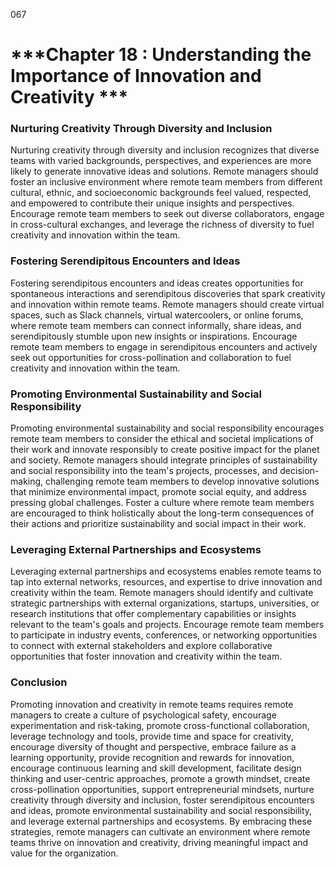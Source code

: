 067

# ***Chapter 18 : Understanding the Importance of Innovation and Creativity ***

### **Nurturing Creativity Through Diversity and Inclusion**

Nurturing creativity through diversity and inclusion recognizes that diverse teams with varied backgrounds, perspectives, and experiences are more likely to generate innovative ideas and solutions. Remote managers should foster an inclusive environment where remote team members from different cultural, ethnic, and socioeconomic backgrounds feel valued, respected, and empowered to contribute their unique insights and perspectives. Encourage remote team members to seek out diverse collaborators, engage in cross-cultural exchanges, and leverage the richness of diversity to fuel creativity and innovation within the team.

### **Fostering Serendipitous Encounters and Ideas**

Fostering serendipitous encounters and ideas creates opportunities for spontaneous interactions and serendipitous discoveries that spark creativity and innovation within remote teams. Remote managers should create virtual spaces, such as Slack channels, virtual watercoolers, or online forums, where remote team members can connect informally, share ideas, and serendipitously stumble upon new insights or inspirations. Encourage remote team members to engage in serendipitous encounters and actively seek out opportunities for cross-pollination and collaboration to fuel creativity and innovation within the team.

### **Promoting Environmental Sustainability and Social Responsibility**

Promoting environmental sustainability and social responsibility encourages remote team members to consider the ethical and societal implications of their work and innovate responsibly to create positive impact for the planet and society. Remote managers should integrate principles of sustainability and social responsibility into the team's projects, processes, and decision-making, challenging remote team members to develop innovative solutions that minimize environmental impact, promote social equity, and address pressing global challenges. Foster a culture where remote team members are encouraged to think holistically about the long-term consequences of their actions and prioritize sustainability and social impact in their work.

### **Leveraging External Partnerships and Ecosystems**

Leveraging external partnerships and ecosystems enables remote teams to tap into external networks, resources, and expertise to drive innovation and creativity within the team. Remote managers should identify and cultivate strategic partnerships with external organizations, startups, universities, or research institutions that offer complementary capabilities or insights relevant to the team's goals and projects. Encourage remote team members to participate in industry events, conferences, or networking opportunities to connect with external stakeholders and explore collaborative opportunities that foster innovation and creativity within the team.

### **Conclusion**

Promoting innovation and creativity in remote teams requires remote managers to create a culture of psychological safety, encourage experimentation and risk-taking, promote cross-functional collaboration, leverage technology and tools, provide time and space for creativity, encourage diversity of thought and perspective, embrace failure as a learning opportunity, provide recognition and rewards for innovation, encourage continuous learning and skill development, facilitate design thinking and user-centric approaches, promote a growth mindset, create cross-pollination opportunities, support entrepreneurial mindsets, nurture creativity through diversity and inclusion, foster serendipitous encounters and ideas, promote environmental sustainability and social responsibility, and leverage external partnerships and ecosystems. By embracing these strategies, remote managers can cultivate an environment where remote teams thrive on innovation and creativity, driving meaningful impact and value for the organization.
